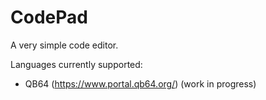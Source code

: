 # CodePad
A very simple code editor.

Languages currently supported:

- QB64 (https://www.portal.qb64.org/) (work in progress)
